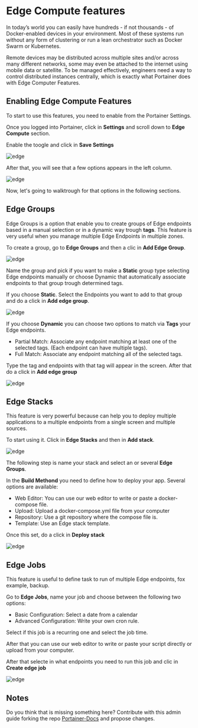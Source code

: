 # Edge Compute features

In today’s world you can easily have hundreds - if not thousands - of Docker-enabled devices in your environment. Most of these systems run without any form of clustering or run a lean orchestrator such as Docker Swarm or Kubernetes.

Remote devices may be distributed across multiple sites and/or across many different networks, some may even be attached to the internet using mobile data or satellite. To be managed effectively, engineers need a way to control distributed instances centrally, which is exactly what Portainer does with Edge Computer Features.

## Enabling Edge Compute Features

To start to use this features, you need to enable from the Portainer Settings. 

Once you logged into Portainer, click in <b>Settings</b> and scroll down to <b>Edge Compute</b> section.

Enable the toogle and click in <b>Save Settings</b>

![edge](assets/edge_1.png)

After that, you will see that a few options appears in the left column. 

![edge](assets/edge_2.png)

Now, let's going to walktrough for that options in the following sections.

## Edge Groups

Edge Groups is a option that enable you to create groups of Edge endpoints based in a manual selection or in a dynamic way trough <b>tags</b>. This feature is very useful when you manage multiple Edge Endpoints in multiple zones.

To create a group, go to <b>Edge Groups</b> and then a clic in <b>Add Edge Group</b>.

![edge](assets/edge_3.png)

Name the group and pick if you want to make a <b>Static</b> group type selecting Edge endpoints manually or choose Dynamic that automatically associate endpoints to that group trough determined tags.

If you choose <b>Static</b>. Select the Endpoints you want to add to that group and do a click in <b>Add edge group</b>.

![edge](assets/edge_4.png)

If you choose <b>Dynamic</b> you can choose two options to match via <b>Tags</b> your Edge endpoints. 

* Partial Match: Associate any endpoint matching at least one of the selected tags. (Each endpoint can have multiple tags).
* Full Match: Associate any endpoint matching all of the selected tags.

Type the tag and endpoints with that tag will appear in the screen. After that do a click in <b>Add edge group</b>

![edge](assets/edge_5.png)

## Edge Stacks

This feature is very powerful because can help you to deploy multiple applications to a multiple endpoints from a single screen and multiple sources.

To start using it. Click in <b>Edge Stacks</b> and then in <b>Add stack</b>.

![edge](assets/edge_6.png)

The following step is name your stack and select an or several <b>Edge Groups</b>.

In the <b>Build Methond</b> you need to define how to deploy your app. Several options are available:

* Web Editor: You can use our web editor to write or paste a docker-compose file. 
* Upload: Upload a docker-compose.yml file from your computer
* Repository: Use a git repository where the compose file is. 
* Template: Use an Edge stack template. 

Once this set, do a click in <b>Deploy stack</b>

![edge](assets/edge_7.png)

## Edge Jobs

This feature is useful to define task to run of multiple Edge endpoints, fox example, backup. 

Go to <b>Edge Jobs</b>, name your job and choose between the following two options:

* Basic Configuration: Select a date from a calendar
* Advanced Configuration: Write your own cron rule.

Select if this job is a recurring one and select the job time.

After that you can use our web editor to write or paste your script directly or upload from your computer. 

After that selecte in what endpoints you need to run this job and clic in <b>Create edge job</b>

![edge](assets/edge_8.png)

## Notes

Do you think that is missing something here? Contribute with this admin guide forking the repo [Portainer-Docs](https://github.com/portainer/portainer-docs) and propose changes.